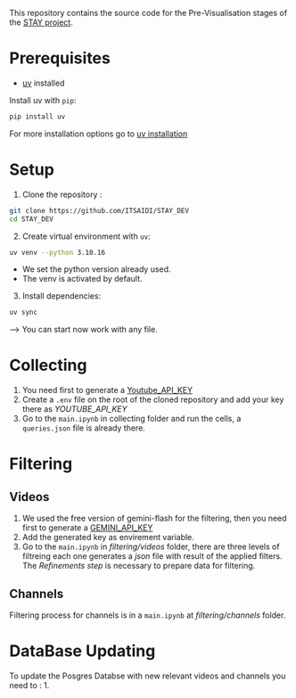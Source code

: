 This repository contains the source code for the Pre-Visualisation stages of the [STAY project](https://github.com/ITSAIDI/STAYApp).

# Prerequisites

* [uv](https://docs.astral.sh/uv/getting-started/) installed

Install uv with `pip`:

```bash
pip install uv
```
For more  installation options go to  [uv installation](https://docs.astral.sh/uv/getting-started/installation/)

# Setup

1. Clone the repository :

```bash
git clone https://github.com/ITSAIDI/STAY_DEV
cd STAY_DEV
```

2. Create virtual environment with `uv`:

```bash
uv venv --python 3.10.16
```
- We set the python version already used.
- The venv is activated by default.
  
3. Install dependencies:

```bash
uv sync
```
--> You can start now work with any file.

# Collecting

1. You need first to generate a [Youtube_API_KEY](https://developers.google.com/youtube/v3/getting-started)
2. Create a `.env` file on the root of the cloned repository and add your key there as *YOUTUBE_API_KEY* 
3. Go to the `main.ipynb` in collecting folder and run the cells, a `queries.json` file is already there.

# Filtering
## Videos 
1. We used the free version of gemini-flash for the filtering, then you need first to generate a [GEMINI_API_KEY](https://ai.google.dev/gemini-api/docs/api-key)
2. Add the generated key as envirement variable.
3. Go to the `main.ipynb` in *filtering/videos* folder, there are three levels of filtreing  each one generates a *json* file with result of the applied filters. The *Refinements step* is necessary to prepare data for filtering.
## Channels 
Filtering process for channels is in a `main.ipynb` at *filtering/channels* folder.

# DataBase Updating
To update the Posgres Databse with new relevant videos and channels you need to :
1. 



